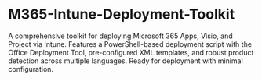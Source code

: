 # M365-Intune-Deployment-Toolkit
A comprehensive toolkit for deploying Microsoft 365 Apps, Visio, and Project via Intune. Features a PowerShell-based deployment script with the Office Deployment Tool, pre-configured XML templates, and robust product detection across multiple languages. Ready for deployment with minimal configuration.
